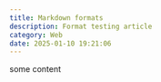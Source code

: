 ```yaml
---
title: Markdown formats
description: Format testing article
category: Web
date: 2025-01-10 19:21:06
---
```


some content
